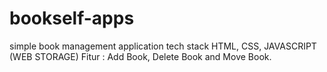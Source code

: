 # bookself-apps
simple book management application
tech stack HTML, CSS, JAVASCRIPT (WEB STORAGE)
Fitur : Add Book, Delete Book and Move Book. 
